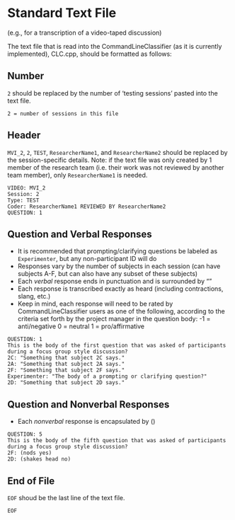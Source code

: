 # Standard Text File
(e.g., for a transcription of a video-taped discussion)

The text file that is read into the CommandLineClassifier (as it is currently implemented), CLC.cpp, should be formatted as follows:

## Number
`2` should be replaced by the number of ‘testing sessions’ pasted into the text file.
```
2 = number of sessions in this file
```

## Header
`MVI_2`, `2`, `TEST`, `ResearcherName1`, and `ResearcherName2` should be replaced by the session-specific details. Note: if the text file was only created by 1 member of the research team (i.e. their work was not reviewed by another team member), only `ResearcherName1` is needed. 
```
VIDEO: MVI_2
Session: 2
Type: TEST
Coder: ResearcherName1 REVIEWED BY ResearcherName2
QUESTION: 1
```

## Question and Verbal Responses
* It is recommended that prompting/clarifying questions be labeled as `Experimenter`, but any non-participant ID will do
*	Responses vary by the number of subjects in each session (can have subjects A-F, but can also have any subset of these subjects)
*	Each _verbal_ response ends in punctuation and is surrounded by “”
* Each response is transcribed exactly as heard (including  contractions, slang, etc.)
* Keep in mind, each response will need to be rated by CommandLineClassifier users as one of the following, according to the criteria set forth by the project manager in the question body:
   -1 = anti/negative
   0 = neutral 
   1  =  pro/affirmative
```
QUESTION: 1
This is the body of the first question that was asked of participants during a focus group style discussion?
2C: "Something that subject 2C says."
2A: "Something that subject 2A says."
2F: "Something that subject 2F says."
Experimenter: "The body of a prompting or clarifying question?"
2D: "Something that subject 2D says."
```

## Question and Nonverbal Responses
* Each _nonverbal_ response is encapsulated by ()
```
QUESTION: 5
This is the body of the fifth question that was asked of participants during a focus group style discussion?
2F: (nods yes)
2D: (shakes head no)
```

## End of File
`EOF` shoud be the last line of the text file.
```
EOF
```
